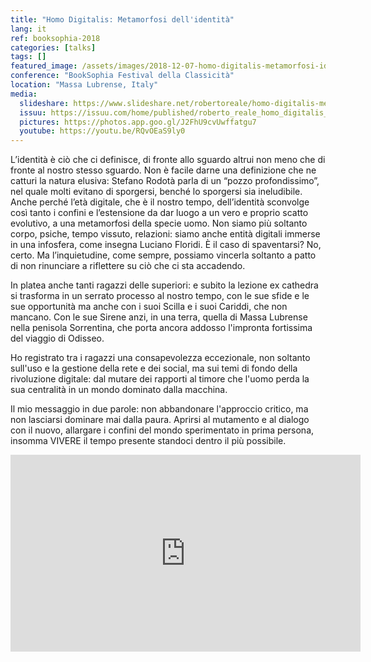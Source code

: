 ```yaml
---
title: "Homo Digitalis: Metamorfosi dell'identità"
lang: it
ref: booksophia-2018
categories: [talks]
tags: []
featured_image: /assets/images/2018-12-07-homo-digitalis-metamorfosi-identita.jpg
conference: "BookSophia Festival della Classicità"
location: "Massa Lubrense, Italy"
media:
  slideshare: https://www.slideshare.net/robertoreale/homo-digitalis-metamorfosi-dellidentit
  issuu: https://issuu.com/home/published/roberto_reale_homo_digitalis_2018.p
  pictures: https://photos.app.goo.gl/J2FhU9cvUwffatgu7
  youtube: https://youtu.be/RQvOEaS9ly0
---
```


L’identità è ciò che ci definisce, di fronte allo sguardo altrui non meno che di fronte al nostro stesso sguardo. Non è facile darne una definizione che ne catturi la natura elusiva: Stefano Rodotà parla di un “pozzo profondissimo”, nel quale molti evitano di sporgersi, benché lo sporgersi sia ineludibile.  Anche perché l’età digitale, che è il nostro tempo, dell’identità sconvolge così tanto i confini e l’estensione da dar luogo a un vero e proprio scatto evolutivo, a una metamorfosi della specie uomo.  Non siamo più soltanto corpo, psiche, tempo vissuto, relazioni: siamo anche entità digitali immerse in una infosfera, come insegna Luciano Floridi. È il caso di spaventarsi? No, certo. Ma l’inquietudine, come sempre, possiamo vincerla soltanto a patto di non rinunciare a riflettere su ciò che ci sta accadendo.

In platea anche tanti ragazzi delle superiori: e subito la lezione ex cathedra si trasforma in un serrato processo al nostro tempo, con le sue sfide e le sue opportunità ma anche con i suoi Scilla e i suoi Cariddi, che non mancano. Con le sue Sirene anzi, in una terra, quella di Massa Lubrense nella penisola Sorrentina, che porta ancora addosso l'impronta fortissima del viaggio di Odisseo.

Ho registrato tra i ragazzi una consapevolezza eccezionale, non soltanto sull'uso e la gestione della rete e dei social, ma sui temi di fondo della rivoluzione digitale: dal mutare dei rapporti al timore che l'uomo perda la sua centralità in un mondo dominato dalla macchina.

Il mio messaggio in due parole: non abbandonare l'approccio critico, ma non lasciarsi dominare mai dalla paura. Aprirsi al mutamento e al dialogo con il nuovo, allargare i confini del mondo sperimentato in prima persona, insomma VIVERE il tempo presente standoci dentro il più possibile.

<iframe width="560" height="315" src="https://www.youtube.com/embed/RQvOEaS9ly0" title="YouTube video player" frameborder="0" allow="accelerometer; autoplay; clipboard-write; encrypted-media; gyroscope; picture-in-picture" allowfullscreen></iframe>
